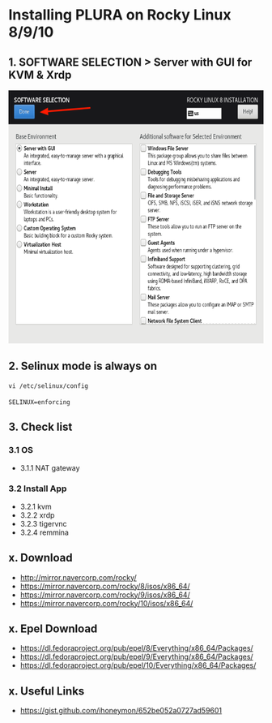 # Installing PLURA on Rocky Linux 8/9/10

## 1. SOFTWARE SELECTION > Server with GUI for KVM & Xrdp

<img src="rocky8/os/images/Rocky8_Software_Selection.png" height="500">

## 2. Selinux mode is always on

    vi /etc/selinux/config
    
    SELINUX=enforcing

## 3. Check list

### 3.1 OS

- 3.1.1 NAT gateway

### 3.2 Install App

- 3.2.1 kvm
- 3.2.2 xrdp
- 3.2.3 tigervnc
- 3.2.4 remmina

## x. Download

- http://mirror.navercorp.com/rocky/
- https://mirror.navercorp.com/rocky/8/isos/x86_64/
- https://mirror.navercorp.com/rocky/9/isos/x86_64/
- https://mirror.navercorp.com/rocky/10/isos/x86_64/

## x. Epel Download

- https://dl.fedoraproject.org/pub/epel/8/Everything/x86_64/Packages/
- https://dl.fedoraproject.org/pub/epel/9/Everything/x86_64/Packages/
- https://dl.fedoraproject.org/pub/epel/10/Everything/x86_64/Packages/


## x. Useful Links

- https://gist.github.com/ihoneymon/652be052a0727ad59601
